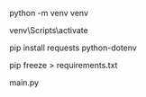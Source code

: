 python -m venv venv

venv\Scripts\activate

pip install requests python-dotenv

pip freeze > requirements.txt

main.py
